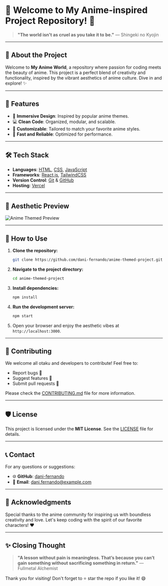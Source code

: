 # 🌸 Welcome to My Anime-inspired Project Repository! 🌸

> **"The world isn't as cruel as you take it to be."** — Shingeki no Kyojin

---

## 🎉 About the Project

Welcome to **My Anime World**, a repository where passion for coding meets the beauty of anime. This project is a perfect blend of creativity and functionality, inspired by the vibrant aesthetics of anime culture. Dive in and explore! ✨

---

## 🎯 Features

- 🌌 **Immersive Design**: Inspired by popular anime themes.
- 💻 **Clean Code**: Organized, modular, and scalable.
- 🌟 **Customizable**: Tailored to match your favorite anime styles.
- 🚀 **Fast and Reliable**: Optimized for performance.

---

## 🛠️ Tech Stack

- **Languages**: [HTML](https://developer.mozilla.org/en-US/docs/Web/HTML), [CSS](https://developer.mozilla.org/en-US/docs/Web/CSS), [JavaScript](https://developer.mozilla.org/en-US/docs/Web/JavaScript)
- **Frameworks**: [React.js](https://reactjs.org/), [TailwindCSS](https://tailwindcss.com/)
- **Version Control**: [Git](https://git-scm.com/) & [GitHub](https://github.com/)
- **Hosting**: [Vercel](https://vercel.com/)

---

## 🎨 Aesthetic Preview

![Anime Themed Preview](https://media.giphy.com/media/26AHONQ79FdWZhAI0/giphy.gif)

---

## 📖 How to Use

1. **Clone the repository:**
   ```bash
   git clone https://github.com/dani-fernando/anime-themed-project.git
   ```

2. **Navigate to the project directory:**
   ```bash
   cd anime-themed-project
   ```

3. **Install dependencies:**
   ```bash
   npm install
   ```

4. **Run the development server:**
   ```bash
   npm start
   ```

5. Open your browser and enjoy the aesthetic vibes at `http://localhost:3000`.

---

## 🌸 Contributing

We welcome all otaku and developers to contribute! Feel free to:
- Report bugs 🐛
- Suggest features 🌟
- Submit pull requests 🚀

Please check the [CONTRIBUTING.md](CONTRIBUTING.md) file for more information.

---

## 🛡️ License

This project is licensed under the **MIT License**. See the [LICENSE](LICENSE) file for details.

---

## 📞 Contact

For any questions or suggestions:
- 🌐 **GitHub**: [dani-fernando](https://github.com/dani-fernando)
- 📧 **Email**: dani.fernando@example.com

---

## 🌟 Acknowledgments

Special thanks to the anime community for inspiring us with boundless creativity and love. Let's keep coding with the spirit of our favorite characters! ❤️

---

## ✨ Closing Thought

> **"A lesson without pain is meaningless. That’s because you can’t gain something without sacrificing something in return."** — Fullmetal Alchemist

Thank you for visiting! Don't forget to ⭐ star the repo if you like it! 😄
